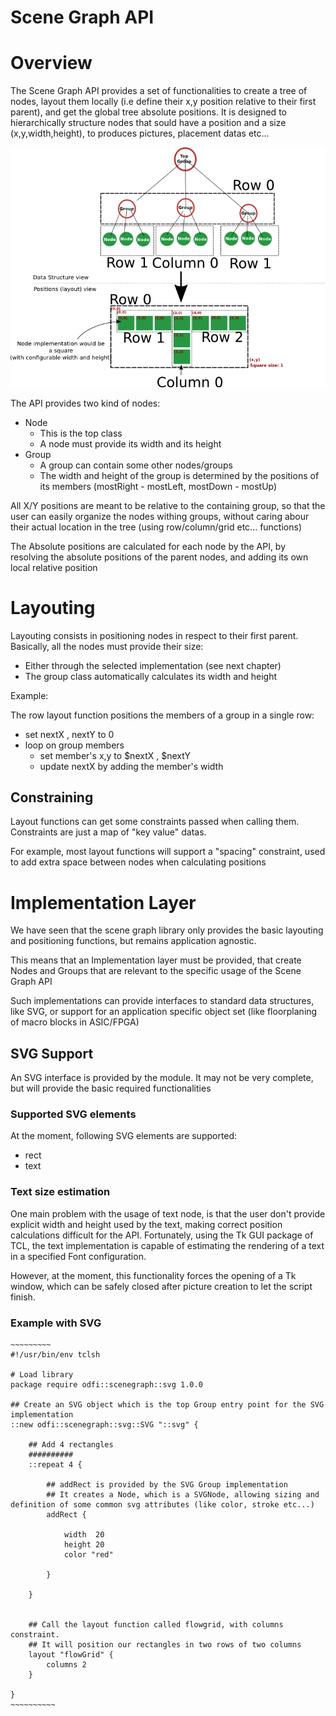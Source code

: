 Scene Graph API
======================

# Overview

The Scene Graph API provides a set of functionalities to create a tree of nodes, layout them locally (i.e define their x,y position relative to their first parent), and get the global tree absolute positions.
It is designed to hierarchically structure nodes that sould have a position and a size (x,y,width,height), to produces pictures, placement datas etc...

!["Overview"](./sg-overview.png "Overview")

The API provides two kind of nodes:

- Node
    - This is the top class
    - A node must provide its width and its height
- Group
    - A group can contain some other nodes/groups
    - The width and height of the group is determined by the positions of its members (mostRight - mostLeft, mostDown - mostUp)

All X/Y positions are meant to be relative to the containing group, so that the user can easily organize the nodes withing groups, without caring abour their actual location in the tree (using row/column/grid etc... functions)

The Absolute positions are calculated for each node by the API, by resolving the absolute positions of the parent nodes, and adding its own local relative position 

# Layouting

Layouting consists in positioning nodes in respect to their first parent.
Basically, all the nodes must provide their size:

- Either through the selected implementation (see next chapter)
- The group class automatically calculates its width and height

Example:

The row layout function positions the members of a group in a single row:

- set nextX , nextY to 0
- loop on group members
    - set member's x,y to $nextX , $nextY
    - update nextX by adding the member's width 

## Constraining

Layout functions can get some constraints passed when calling them.
Constraints are just a map of "key value" datas.

For example, most layout functions will support a "spacing" constraint, used to add extra space between nodes when calculating positions


# Implementation Layer

We have seen that the scene graph library only provides the basic layouting and positioning functions, but remains application agnostic.

This means that an Implementation layer must be provided, that create Nodes and Groups that are relevant to the specific usage of the Scene Graph API 

Such implementations can provide interfaces to standard data structures, like SVG, or support for an application specific object set (like floorplaning of macro blocks in ASIC/FPGA)

## SVG Support

An SVG interface is provided by the module. It may not be very complete, but will provide the basic required functionalities

### Supported SVG elements

At the moment, following SVG elements are supported:

- rect
- text

### Text size estimation

One main problem with the usage of text node, is that the user don't provide explicit width and height used by the text, making correct position calculations difficult for the API.
Fortunately, using the Tk GUI package of TCL, the text implementation is capable of estimating the rendering of a text in a specified Font configuration.

However, at the moment, this functionality forces the opening of a Tk window, which can be safely closed after picture creation to let the script finish.

### Example with SVG
    
    ~~~~~~~~~
    #!/usr/bin/env tclsh

    # Load library
    package require odfi::scenegraph::svg 1.0.0

    ## Create an SVG object which is the top Group entry point for the SVG implementation
    ::new odfi::scenegraph::svg::SVG "::svg" {

        ## Add 4 rectangles
        ##########
        ::repeat 4 {

            ## addRect is provided by the SVG Group implementation
            ## It creates a Node, which is a SVGNode, allowing sizing and definition of some common svg attributes (like color, stroke etc...)
            addRect {

                width  20
                height 20
                color "red"

            }

        }


        ## Call the layout function called flowgrid, with columns constraint.
        ## It will position our rectangles in two rows of two columns    
        layout "flowGrid" {
            columns 2
        }

    }
    ~~~~~~~~~~
